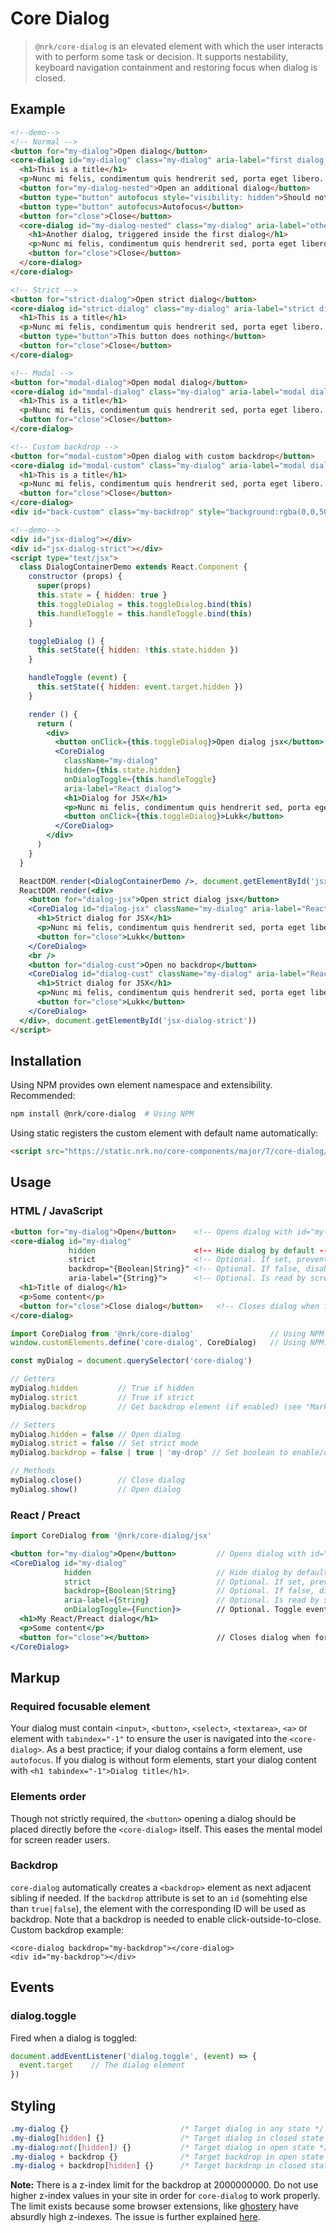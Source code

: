 # Core Dialog

> `@nrk/core-dialog` is an elevated element with which the user interacts with to perform some task or decision.
> It supports nestability, keyboard navigation containment and restoring focus when dialog is closed.


<!-- <script src="https://unpkg.com/preact"></script>
<script src="https://unpkg.com/preact-compat"></script>
<script>
  window.React = preactCompat
  window.ReactDOM = preactCompat
</script>-->
<!--demo
<script src="https://unpkg.com/@webcomponents/custom-elements"></script>
<script src="core-dialog/core-dialog.min.js"></script>
<script src="core-dialog/core-dialog.jsx.js"></script>
<style>
  .my-dialog h1 { margin-top: 0 }
  .my-dialog {
    position: absolute;
    margin: auto;
    top: 5%;
    left: 0;
    right: 0;
    border: 0;
    padding: 2em;
    width: 100%;
    max-width: 300px;
    background: #fff;
    transition: .2s;
  }

  .my-dialog + backdrop,
  .my-backdrop {
    position: fixed;
    background: rgba(0,0,0,.3);
    top: 0;
    left: 0;
    right: 0;
    bottom: 0;
    transition: .2s;
  }
  .my-dialog[hidden],
  .my-dialog + backdrop[hidden],
  .my-backdrop[hidden] {
    pointer-events: none;
    visibility: hidden;
    display: block;
    opacity: 0;
  }
</style>
demo-->

## Example

```html
<!--demo-->
<!-- Normal -->
<button for="my-dialog">Open dialog</button>
<core-dialog id="my-dialog" class="my-dialog" aria-label="first dialog title" hidden>
  <h1>This is a title</h1>
  <p>Nunc mi felis, condimentum quis hendrerit sed, porta eget libero. Aenean scelerisque ex eu nisi varius hendrerit. Suspendisse elementum quis massa at vehicula. Nulla lacinia mi pulvinar, venenatis nisi ut, commodo quam. Praesent egestas mi sit amet quam porttitor, mollis mattis mi rhoncus.</p>
  <button for="my-dialog-nested">Open an additional dialog</button>
  <button type="button" autofocus style="visibility: hidden">Should not be focusable</button>
  <button type="button" autofocus>Autofocus</button>
  <button for="close">Close</button>
  <core-dialog id="my-dialog-nested" class="my-dialog" aria-label="other dialog title" hidden>
    <h1>Another dialog, triggered inside the first dialog</h1>
    <p>Nunc mi felis, condimentum quis hendrerit sed, porta eget libero.</p>
    <button for="close">Close</button>
  </core-dialog>
</core-dialog>

<!-- Strict -->
<button for="strict-dialog">Open strict dialog</button>
<core-dialog id="strict-dialog" class="my-dialog" aria-label="strict dialog title" hidden strict>
  <h1>This is a title</h1>
  <p>Nunc mi felis, condimentum quis hendrerit sed, porta eget libero. Aenean scelerisque ex eu nisi varius hendrerit. Suspendisse elementum quis massa at vehicula. Nulla lacinia mi pulvinar, venenatis nisi ut, commodo quam. Praesent egestas mi sit amet quam porttitor, mollis mattis mi rhoncus.</p>
  <button type="button">This button does nothing</button>
  <button for="close">Close</button>
</core-dialog>

<!-- Modal -->
<button for="modal-dialog">Open modal dialog</button>
<core-dialog id="modal-dialog" class="my-dialog" aria-label="modal dialog title" hidden backdrop="false">
  <h1>This is a title</h1>
  <p>Nunc mi felis, condimentum quis hendrerit sed, porta eget libero. Aenean scelerisque ex eu nisi varius hendrerit. Suspendisse elementum quis massa at vehicula. Nulla lacinia mi pulvinar, venenatis nisi ut, commodo quam. Praesent egestas mi sit amet quam porttitor, mollis mattis mi rhoncus.</p>
  <button for="close">Close</button>
</core-dialog>

<!-- Custom backdrop -->
<button for="modal-custom">Open dialog with custom backdrop</button>
<core-dialog id="modal-custom" class="my-dialog" aria-label="modal dialog title" hidden backdrop="back-custom">
  <h1>This is a title</h1>
  <p>Nunc mi felis, condimentum quis hendrerit sed, porta eget libero. Aenean scelerisque ex eu nisi varius hendrerit. Suspendisse elementum quis massa at vehicula. Nulla lacinia mi pulvinar, venenatis nisi ut, commodo quam. Praesent egestas mi sit amet quam porttitor, mollis mattis mi rhoncus.</p>
  <button for="close">Close</button>
</core-dialog>
<div id="back-custom" class="my-backdrop" style="background:rgba(0,0,50,.8)" hidden></div>
```

```html
<!--demo-->
<div id="jsx-dialog"></div>
<div id="jsx-dialog-strict"></div>
<script type="text/jsx">
  class DialogContainerDemo extends React.Component {
    constructor (props) {
      super(props)
      this.state = { hidden: true }
      this.toggleDialog = this.toggleDialog.bind(this)
      this.handleToggle = this.handleToggle.bind(this)
    }

    toggleDialog () {
      this.setState({ hidden: !this.state.hidden })
    }

    handleToggle (event) {
      this.setState({ hidden: event.target.hidden })
    }

    render () {
      return (
        <div>
          <button onClick={this.toggleDialog}>Open dialog jsx</button>
          <CoreDialog
            className="my-dialog"
            hidden={this.state.hidden}
            onDialogToggle={this.handleToggle}
            aria-label="React dialog">
            <h1>Dialog for JSX</h1>
            <p>Nunc mi felis, condimentum quis hendrerit sed, porta eget libero. Aenean scelerisque ex eu nisi varius hendrerit. Suspendisse elementum quis massa at vehicula. Nulla lacinia mi pulvinar, venenatis nisi ut, commodo quam. Praesent egestas mi sit amet quam porttitor, mollis mattis mi rhoncus.</p>
            <button onClick={this.toggleDialog}>Lukk</button>
          </CoreDialog>
        </div>
      )
    }
  }

  ReactDOM.render(<DialogContainerDemo />, document.getElementById('jsx-dialog'))
  ReactDOM.render(<div>
    <button for="dialog-jsx">Open strict dialog jsx</button>
    <CoreDialog id="dialog-jsx" className="my-dialog" aria-label="React dialog" hidden strict backdrop>
      <h1>Strict dialog for JSX</h1>
      <p>Nunc mi felis, condimentum quis hendrerit sed, porta eget libero. Aenean scelerisque ex eu nisi varius hendrerit. Suspendisse elementum quis massa at vehicula. Nulla lacinia mi pulvinar, venenatis nisi ut, commodo quam. Praesent egestas mi sit amet quam porttitor, mollis mattis mi rhoncus.</p>
      <button for="close">Lukk</button>
    </CoreDialog>
    <br />
    <button for="dialog-cust">Open no backdrop</button>
    <CoreDialog id="dialog-cust" className="my-dialog" aria-label="React dialog without backdrop" backdrop={false} hidden>
      <h1>Strict dialog for JSX</h1>
      <p>Nunc mi felis, condimentum quis hendrerit sed, porta eget libero. Aenean scelerisque ex eu nisi varius hendrerit. Suspendisse elementum quis massa at vehicula. Nulla lacinia mi pulvinar, venenatis nisi ut, commodo quam. Praesent egestas mi sit amet quam porttitor, mollis mattis mi rhoncus.</p>
      <button for="close">Lukk</button>
    </CoreDialog>
  </div>, document.getElementById('jsx-dialog-strict'))
</script>
```


## Installation

Using NPM provides own element namespace and extensibility.
Recommended:

```bash
npm install @nrk/core-dialog  # Using NPM
```

Using static registers the custom element with default name automatically:

```html
<script src="https://static.nrk.no/core-components/major/7/core-dialog/core-dialog.min.js"></script>  <!-- Using static -->
```


## Usage

### HTML / JavaScript

```html
<button for="my-dialog">Open</button>    <!-- Opens dialog with id="my-dialog" -->
<core-dialog id="my-dialog"
             hidden                      <!-- Hide dialog by default -->
             strict                      <!-- Optional. If set, prevents the dialog from closing on ESC-key and on backdrop click -->
             backdrop="{Boolean|String}" <!-- Optional. If false, disables backdrop, string ID points to custom backdrop element -->
             aria-label="{String}">      <!-- Optional. Is read by screen readers -->
  <h1>Title of dialog</h1>
  <p>Some content</p>
  <button for="close">Close dialog</button>   <!-- Closes dialog when for="close" -->
</core-dialog>
```

```js
import CoreDialog from '@nrk/core-dialog'                 // Using NPM
window.customElements.define('core-dialog', CoreDialog)   // Using NPM. Replace 'core-dialog' with 'my-dialog' to namespace

const myDialog = document.querySelector('core-dialog')

// Getters
myDialog.hidden         // True if hidden
myDialog.strict         // True if strict
myDialog.backdrop       // Get backdrop element (if enabled) (see "Markup" for more info)

// Setters
myDialog.hidden = false // Open dialog
myDialog.strict = false // Set strict mode
myDialog.backdrop = false | true | 'my-drop' // Set boolean to enable/disable backdrop or string ID to point to custom backdrop element

// Methods
myDialog.close()        // Close dialog
myDialog.show()         // Open dialog
```

### React / Preact

```jsx
import CoreDialog from '@nrk/core-dialog/jsx'

<button for="my-dialog">Open</button>         // Opens dialog with id="my-dialog"
<CoreDialog id="my-dialog"
            hidden                            // Hide dialog by default
            strict                            // Optional. If set, prevents the dialog from closing on ESC-key and on backdrop click
            backdrop={Boolean|String}         // Optional. If false, disables backdrop, string ID points to custom backdrop element
            aria-label={String}               // Optional. Is read by screen readers
            onDialogToggle={Function}>        // Optional. Toggle event handler. See event 'dialog.toggle'
  <h1>My React/Preact dialog</h1>
  <p>Some content</p>
  <button for="close"></button>               // Closes dialog when for="close"
</CoreDialog>
```



## Markup

### Required focusable element

Your dialog must contain `<input>`, `<button>`, `<select>`, `<textarea>`, `<a>`
or element with `tabindex="-1"` to ensure the user is navigated into the `<core-dialog>`.
As a best practice; if your dialog contains a form element, use `autofocus`.
If you dialog is without form elements, start your dialog
content with `<h1 tabindex="-1">Dialog title</h1>`.

### Elements order

Though not strictly required, the `<button>` opening a dialog should be placed directly before the `<core-dialog>` itself. This eases the mental model for screen reader users.

### Backdrop

`core-dialog` automatically creates a `<backdrop>` element as next adjacent sibling if needed. If the `backdrop` attribute is set to an `id` (somehting else than `true|false`), the element with the corresponding ID will be used as backdrop. Note that a backdrop is needed to enable click-outside-to-close. Custom backdrop example:
```
<core-dialog backdrop="my-backdrop"></core-dialog>
<div id="my-backdrop"></div>
```


## Events

### dialog.toggle

Fired when a dialog is toggled:

```js
document.addEventListener('dialog.toggle', (event) => {
  event.target    // The dialog element
})
```

## Styling

```css
.my-dialog {}                         /* Target dialog in any state */
.my-dialog[hidden] {}                 /* Target dialog in closed state */
.my-dialog:not([hidden]) {}           /* Target dialog in open state */
.my-dialog + backdrop {}              /* Target backdrop in open state */
.my-dialog + backdrop[hidden] {}      /* Target backdrop in closed state */
```

**Note:** There is a z-index limit for the backdrop at 2000000000. Do not use higher z-index values in your site in order for `core-dialog` to work properly. The limit exists because some browser extensions, like [ghostery](https://chrome.google.com/webstore/detail/ghostery-%E2%80%93-privacy-ad-blo/mlomiejdfkolichcflejclcbmpeaniij?hl=en) have absurdly high z-indexes. The issue is further explained [here](https://techjunkie.com/maximum-z-index-value).
